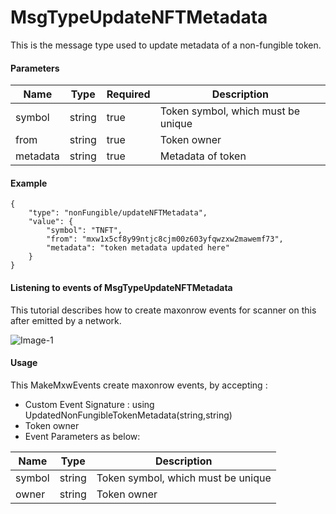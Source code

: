 # MsgTypeUpdateNFTMetadata

This is the message type used to update metadata of a non-fungible token.


#### Parameters
| Name | Type | Required | Description                 |
| ---- | ---- | -------- | --------------------------- |
| symbol | string | true   | Token symbol, which must be unique| | 
| from | string | true   | Token owner| | 
| metadata | string | true   | Metadata of token| | 

#### Example
```
{
    "type": "nonFungible/updateNFTMetadata",
    "value": {
        "symbol": "TNFT",
        "from": "mxw1x5cf8y99ntjc8cjm00z603yfqwzxw2mawemf73",
        "metadata": "token metadata updated here"
    }
}
```


#### Listening to events of MsgTypeUpdateNFTMetadata
This tutorial describes how to create maxonrow events for scanner on this after emitted by a network.

![Image-1](/en/latest/pic_module/MsgTypeUpdateNFTMetadata.png)  


#### Usage
This MakeMxwEvents create maxonrow events, by accepting :

* Custom Event Signature : using UpdatedNonFungibleTokenMetadata(string,string)
* Token owner
* Event Parameters as below: 

| Name | Type | Description                 |
| ---- | ---- | --------------------------- |
| symbol | string | Token symbol, which must be unique| | 
| owner | string | Token owner| | 



